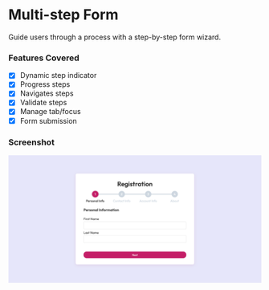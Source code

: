 # Multi-step Form

Guide users through a process with a step-by-step form wizard.

### Features Covered

- [x] Dynamic step indicator
- [x] Progress steps
- [x] Navigates steps
- [x] Validate steps
- [x] Manage tab/focus
- [x] Form submission

### Screenshot

![Multi-step Form](https://raw.githubusercontent.com/refinedguides/multistep-form/main/screenshot.png)
